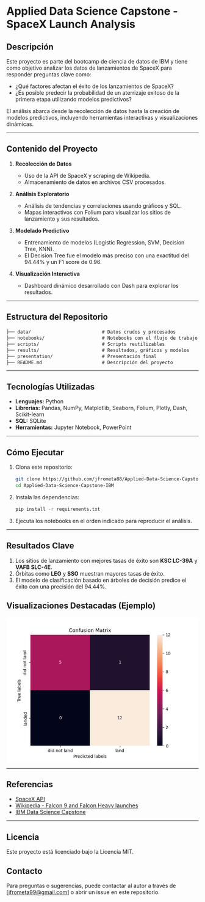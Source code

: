 # Applied Data Science Capstone - SpaceX Launch Analysis

## **Descripción**
Este proyecto es parte del bootcamp de ciencia de datos de IBM y tiene como objetivo analizar los datos de lanzamientos de SpaceX para responder preguntas clave como:

- ¿Qué factores afectan el éxito de los lanzamientos de SpaceX?
- ¿Es posible predecir la probabilidad de un aterrizaje exitoso de la primera etapa utilizando modelos predictivos?

El análisis abarca desde la recolección de datos hasta la creación de modelos predictivos, incluyendo herramientas interactivas y visualizaciones dinámicas.

---

## **Contenido del Proyecto**
1. **Recolección de Datos**
   - Uso de la API de SpaceX y scraping de Wikipedia.
   - Almacenamiento de datos en archivos CSV procesados.

2. **Análisis Exploratorio**
   - Análisis de tendencias y correlaciones usando gráficos y SQL.
   - Mapas interactivos con Folium para visualizar los sitios de lanzamiento y sus resultados.

3. **Modelado Predictivo**
   - Entrenamiento de modelos (Logistic Regression, SVM, Decision Tree, KNN).
   - El Decision Tree fue el modelo más preciso con una exactitud del 94.44% y un F1 score de 0.96.

4. **Visualización Interactiva**
   - Dashboard dinámico desarrollado con Dash para explorar los resultados.

---

## **Estructura del Repositorio**
```
├── data/                          # Datos crudos y procesados
├── notebooks/                     # Notebooks con el flujo de trabajo
├── scripts/                       # Scripts reutilizables
├── results/                       # Resultados, gráficos y modelos
├── presentation/                  # Presentación final
├── README.md                      # Descripción del proyecto
```

---

## **Tecnologías Utilizadas**
- **Lenguajes:** Python
- **Librerías:** Pandas, NumPy, Matplotlib, Seaborn, Folium, Plotly, Dash, Scikit-learn
- **SQL:** SQLite
- **Herramientas:** Jupyter Notebook, PowerPoint

---

## **Cómo Ejecutar**
1. Clona este repositorio:
   ```bash
   git clone https://github.com/jfrometa88/Applied-Data-Science-Capstone-IBM.git
   cd Applied-Data-Science-Capstone-IBM
   ```

2. Instala las dependencias:
   ```bash
   pip install -r requirements.txt
   ```

3. Ejecuta los notebooks en el orden indicado para reproducir el análisis.

---

## **Resultados Clave**
1. Los sitios de lanzamiento con mejores tasas de éxito son **KSC LC-39A** y **VAFB SLC-4E**.
2. Órbitas como **LEO** y **SSO** muestran mayores tasas de éxito.
3. El modelo de clasificación basado en árboles de decisión predice el éxito con una precisión del 94.44%.


## Visualizaciones Destacadas (Ejemplo)

![Ejemplo de visualización](results/confusion_matrix_tree.png)

---

## **Referencias**
- [SpaceX API](https://api.spacexdata.com/v4/launches/past)
- [Wikipedia - Falcon 9 and Falcon Heavy launches](https://en.wikipedia.org/wiki/List_of_Falcon_9_and_Falcon_Heavy_launches)
- [IBM Data Science Capstone](https://www.coursera.org/learn/applied-data-science-capstone)

---

## **Licencia**
Este proyecto está licenciado bajo la Licencia MIT.

## Contacto

Para preguntas o sugerencias, puede contactar al autor a través de [jfrometa99@gmail.com] o abrir un issue en este repositorio.



```python

```
